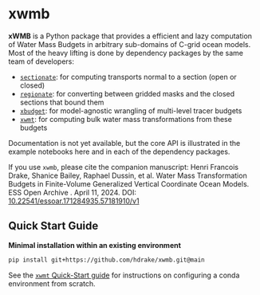 # xwmb

**xWMB** is a Python package that provides a efficient and lazy computation of Water Mass Budgets in arbitrary sub-domains of C-grid ocean models. Most of the heavy lifting is done by dependency packages by the same team of developers:
- [`sectionate`](https://github.com/hdrake/sectionate): for computing transports normal to a section (open or closed)
- [`regionate`](https://github.com/hdrake/regionate): for converting between gridded masks and the closed sections that bound them
- [`xbudget`](https://github.com/hdrake/xbudget): for model-agnostic wrangling of multi-level tracer budgets
- [`xwmt`](https://github.com/hdrake/xwmt): for computing bulk water mass transformations from these budgets

Documentation is not yet available, but the core API is illustrated in the example notebooks here and in each of the dependency packages.

If you use `xwmb`, please cite the companion manuscript: Henri Francois Drake, Shanice Bailey, Raphael Dussin, et al. Water Mass Transformation Budgets in Finite-Volume Generalized Vertical Coordinate Ocean Models. ESS Open Archive . April 11, 2024. DOI: [10.22541/essoar.171284935.57181910/v1](https://doi.org/10.22541/essoar.171284935.57181910/v1)

Quick Start Guide
-----------------

**Minimal installation within an existing environment**
```bash
pip install git+https://github.com/hdrake/xwmb.git@main
```

See the [`xwmt` Quick-Start guide](https://github.com/hdrake/xwmt#quick-start-guide) for instructions on configuring a conda environment from scratch.
